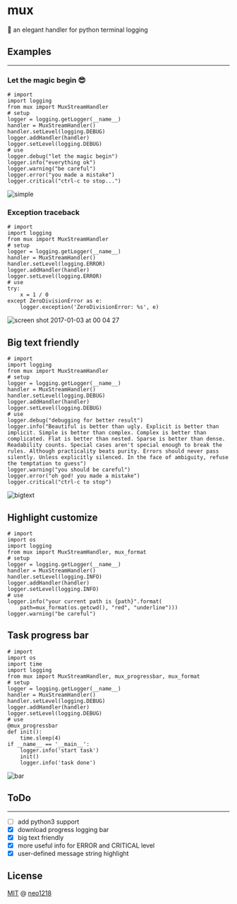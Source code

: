 # mux

💋 an elegant handler for python terminal logging

## Examples
<hr/>

### Let the magic begin 😎

    # import
    import logging
    from mux import MuxStreamHandler
    # setup
    logger = logging.getLogger(__name__)
    handler = MuxStreamHandler()
    handler.setLevel(logging.DEBUG)
    logger.addHandler(handler)
    logger.setLevel(logging.DEBUG)
    # use
    logger.debug("let the magic begin")
    logger.info("everything ok")
    logger.warning("be careful")
    logger.error("you made a mistake")
    logger.critical("ctrl-c to stop...")

![simple](https://cloud.githubusercontent.com/assets/10671733/21593016/e53ac9e6-d14d-11e6-8b65-499a85095094.png)

### Exception traceback

    # import
    import logging
    from mux import MuxStreamHandler
    # setup
    logger = logging.getLogger(__name__)
    handler = MuxStreamHandler()
    handler.setLevel(logging.ERROR)
    logger.addHandler(handler)
    logger.setLevel(logging.ERROR)
    # use
    try:
        x = 1 / 0
    except ZeroDivisionError as e:
        logger.exception('ZeroDivisionError: %s', e)

![screen shot 2017-01-03 at 00 04 27](https://cloud.githubusercontent.com/assets/10671733/21593024/fbf74f56-d14d-11e6-8955-0b08fd84cbfb.png)

##  Big text friendly

    # import
    import logging
    from mux import MuxStreamHandler
    # setup
    logger = logging.getLogger(__name__)
    handler = MuxStreamHandler()
    handler.setLevel(logging.DEBUG)
    logger.addHandler(handler)
    logger.setLevel(logging.DEBUG)
    # use
    logger.debug("debugging for better result")
    logger.info("Beautiful is better than ugly. Explicit is better than implicit. Simple is better than complex. Complex is better than complicated. Flat is better than nested. Sparse is better than dense. Readability counts. Special cases aren't special enough to break the rules. Although practicality beats purity. Errors should never pass silently. Unless explicitly silenced. In the face of ambiguity, refuse the temptation to guess")
    logger.warning("you should be careful")
    logger.error("oh god! you made a mistake")
    logger.critical("ctrl-c to stop")

![bigtext](https://cloud.githubusercontent.com/assets/10671733/21593033/0e8b2318-d14e-11e6-872a-6887e0c03a6e.png)

## Highlight customize

    # import
    import os
    import logging
    from mux import MuxStreamHandler, mux_format
    # setup
    logger = logging.getLogger(__name__)
    handler = MuxStreamHandler()
    handler.setLevel(logging.INFO)
    logger.addHandler(handler)
    logger.setLevel(logging.INFO)
    # use
    logger.info("your current path is {path}".format(
        path=mux_format(os.getcwd(), "red", "underline")))
    logger.warning("be careful")



## Task progress bar

    # import
    import os
    import time
    import logging
    from mux import MuxStreamHandler, mux_progressbar, mux_format
    # setup
    logger = logging.getLogger(__name__)
    handler = MuxStreamHandler()
    handler.setLevel(logging.DEBUG)
    logger.addHandler(handler)
    logger.setLevel(logging.DEBUG)
    # use
    @mux_progressbar
    def init():
        time.sleep(4)
    if __name__ == '__main__':
        logger.info('start task')
        init()
        logger.info('task done')

![bar](https://cloud.githubusercontent.com/assets/10671733/21593041/206d8882-d14e-11e6-9b64-14b68bb66bd9.gif)

## ToDo
<hr/>

+ [ ] add python3 support
+ [x] download progress logging bar
+ [x] big text friendly
+ [x] more useful info for ERROR and CRITICAL level
+ [x] user-defined message string highlight

## License

[MIT](https://github.com/neo1218/mux/blob/master/LICENSE) @ [neo1218](https://github.com/neo1218)
